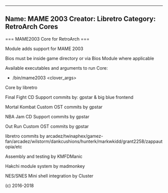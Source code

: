 -----------------------
Name: MAME 2003 
Creator: Libretro
Category: RetroArch Cores
-----------------------
=== MAME2003 Core for RetroArch ===

Module adds support for MAME 2003

Bios must be inside game directory or via Bios Module where applicable

Available executables and arguments to run Core:
- /bin/mame2003 <rom> <clover_args>

Core by libretro

Final Fight CD Support commits by:
gpstar & big blue frontend

Mortal Kombat Custom OST commits by gpstar

NBA Jam CD Support commits by gpstar

Out Run Custom OST commits by gpstar

libretro commits by arcadez/twinaphex/gamez-fan/arcadez/wilstorm/dankcushions/hunterk/markwkidd/grant2258/zappautopia/etc

Assembly and testing by KMFDManic

Hakchi module system by madmonkey

NES/SNES Mini shell integration by Cluster

(c) 2016-2018
